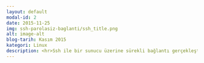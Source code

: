 ```yaml
---
layout: default
modal-id: 2
date: 2015-11-25
img: ssh-parolasiz-baglanti/ssh_title.png
alt: image-alt
blog-tarih: Kasım 2015
kategori: Linux
description: <hr>Ssh ile bir sunucu üzerine sürekli bağlantı gerçekleştiriyorsanız sürekli parola girmek çok can sıkıcı bir şey haline gelebilir. Bu gibi durumlarda parola girmeden sunucuya bağlanabilirsiniz. Bu konu hakkında internette İngilizce ve Türkçe doküman bulabilirsiniz; ama bende bloğumda bu konuya değinmek istedim Öncelikle Ssh’ın ne olduğundan bahsettikten sonra parola kullanmadan ssh bağlantısına değineceğim.<br><br>Ssh, uzakta bulunan sunucuya güvenli erişim sağlayan bir bağlantı protokolüdür. Ssh "Secure Shell" yani "Güvenli Kabuk" anlamına gelir.Uzakta bulunan sunucu ile iletişimi kriptografik kodlama sistemiyle şifreler. Yani ağ üzerindeki iki sistemin güvenilir olmayan bağlantılarını güvenli hale getirir. Bu uygulama sayesinde nerede olursanız olun uzaktaki sunucuya güvenli bir bağlantı sağlayabilirsiniz.<br><br>Ssh kullanabilmeniz için programa ihtiyacınız vardır. Linux işletim sistemlerinde openssh istemci programı kuruludur ama yoksa kurulması gerekir. Ayrıca openssh sunucu uygulamasının bağlantı kurulacak cihazda kurulması gerekir. Yazımda parolasız ssh bağlantısını gerçekleştirmek için sunucu olarak Linux Mint işletim sistemi, istemci olarak da Kali Linux işletim sistemi yüklü cihazlar üzerinden işlemleri gerçekleştireceğim.<br><br><b>Adım 1 ;</b> Sunucu olarak bağlanacağımız cihazda openssh server kurulu değilse, aşağıdaki gibi openssh server kurulur.<br><br><img src="/img/portfolio/ssh-parolasiz-baglanti/1-ssh.png" alt="open server image" width="700px"><br>Bu işlemi gerçekleştirdikten sonra sunucuda ssh server'ın çalışma durumunu aşağıdaki gibi kontrol edebiliriz ve çalıştığını görmekteyiz. Eğer kapalıysa service ssh start komutu ile çalıştırmamız gerekir.<br><br><img src="/img/portfolio/ssh-parolasiz-baglanti/2-ssh.png" alt="ssh status image" width="700px"><br>Normal bir şekilde bağlantı gerçekleştirdiğimizde aşağıdaki gibi parola istediğini görebiliriz.<br><br><img src="/img/portfolio/ssh-parolasiz-baglanti/3-ssh.jpg" alt="parolalı baglanti image" width="700px"><br><b>Adım 2 ;</b> İstemci olarak kullanacağımız cihazda aşağıdaki gibi ssh keygen oluşturulur.<br><br><img src="/img/portfolio/ssh-parolasiz-baglanti/4-ssh.png" alt="ssh keygen image" width="700px"><br>Keygen oluşturulduğunda public ve private key olarak iki tane key’e sahip oluruz. Bu key’ler iletişimin şifrelenmesini sağlayan key’lerdir.<br><br><b>Adım 3 ;</b> Bağlantı yaparken sürekli parola sormaması için public key’imizi aşağıdaki gibi sunucuya kopyalamamız gerekir. Bu işlem esnasında sunucu üzerinde bağlantı sağlayacağımız kullanıcının parolasını bir kereliğine girmemiz gerekir.<br><br><img src="/img/portfolio/ssh-parolasiz-baglanti/5-ssh.png" alt="ssh copyid image" width="700px"><br>Sunucu da ~/.ssh/ dizininde authorized_keys adlı bir dosya oluşturur ve public key’imizi bu dosya içerisinde tutar.<br>Sunucuda dosyanın oluştuğunu aşağıdaki resimde de görebiliriz.<br><br><img src="/img/portfolio/ssh-parolasiz-baglanti/6-ssh.png" alt="ssh image" width="700px"><br><b>Adım 4 ;</b> Tüm işlemleri gerçekleştirdikten sonra iki cihaz arasındaki bağlantıyı aşağıdaki gibi gerçekleştirebiliriz.<br><br><img src="/img/portfolio/ssh-parolasiz-baglanti/7-ssh.png" alt="ssh image" width="700px"><br>Resimde de görüldüğü gibi bağlantıyı parolasız bir şekilde gerçekleştirmiş olduk.
---
```

